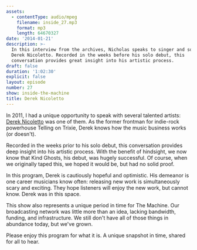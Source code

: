 ```yaml
---
assets:
  - contentType: audio/mpeg
    filename: inside_27.mp3
    format: mp3
    length: 64670327
date: '2014-01-21'
description: >-
  In this interview from the archives, Nicholas speaks to singer and songwriter
  Derek Nicoletto. Recorded in the weeks before his solo debut, this
  conversation provides great insight into his artistic process.
draft: false
duration: '1:02:30'
explicit: false
layout: episode
number: 27
show: inside-the-machine
title: Derek Nicoletto
---
```

In 2011, I had a unique opportunity to speak with several talented artists: [Derek Nicoletto](http://dereknicoletto.com) was one of them. As the former frontman for indie-rock powerhouse Telling on Trixie, Derek knows how the music business works (or doesn't).

Recorded in the weeks prior to his solo debut, this conversation provides deep insight into his artistic process. With the benefit of hindsight, we now know that Kind Ghosts, his debut, was hugely successful. Of course, when we originally taped this, we hoped it would be, but had no solid proof.

In this program, Derek is cautiously hopeful and optimistic. His demeanor is one career musicians know often: releasing new work is simultaneously scary and exciting. They hope listeners will enjoy the new work, but cannot know. Derek was in this space.

This show also represents a unique period in time for The Machine. Our broadcasting network was little more than an idea, lacking bandwidth, funding, and infrastructure. We still don't have all of those things in abundance today, but we've grown.

Please enjoy this program for what it is. A unique snapshot in time, shared for all to hear.